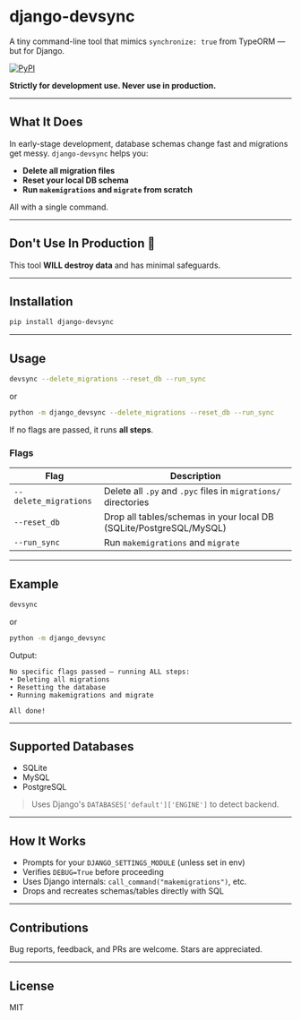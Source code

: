 # django-devsync

A tiny command-line tool that mimics `synchronize: true` from TypeORM — but for Django.

[![PyPI](https://img.shields.io/pypi/v/django-devsync)](https://pypi.org/project/django-devsync/)

**Strictly for development use. Never use in production.**

---

## What It Does

In early-stage development, database schemas change fast and migrations get messy. `django-devsync` helps you:

- **Delete all migration files**
- **Reset your local DB schema**
- **Run `makemigrations` and `migrate` from scratch**

All with a single command.

---

## Don't Use In Production 🛑

This tool **WILL destroy data** and has minimal safeguards.

---

## Installation

```bash
pip install django-devsync
```

---

## Usage

```bash
devsync --delete_migrations --reset_db --run_sync
```

or

```bash
python -m django_devsync --delete_migrations --reset_db --run_sync
```

If no flags are passed, it runs **all steps**.

### Flags

| Flag                  | Description                                                        |
| --------------------- | ------------------------------------------------------------------ |
| `--delete_migrations` | Delete all `.py` and `.pyc` files in `migrations/` directories     |
| `--reset_db`          | Drop all tables/schemas in your local DB (SQLite/PostgreSQL/MySQL) |
| `--run_sync`          | Run `makemigrations` and `migrate`                                 |

---

## Example

```bash
devsync
```

or

```bash
python -m django_devsync
```

Output:

```
No specific flags passed — running ALL steps:
• Deleting all migrations
• Resetting the database
• Running makemigrations and migrate

All done!

```

---

## Supported Databases

- SQLite
- MySQL
- PostgreSQL

> Uses Django's `DATABASES['default']['ENGINE']` to detect backend.

---

## How It Works

- Prompts for your `DJANGO_SETTINGS_MODULE` (unless set in env)
- Verifies `DEBUG=True` before proceeding
- Uses Django internals: `call_command("makemigrations")`, etc.
- Drops and recreates schemas/tables directly with SQL

---

## Contributions

Bug reports, feedback, and PRs are welcome. Stars are appreciated.

---

## License

MIT
